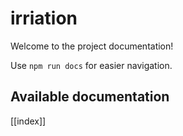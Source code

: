 # irriation

Welcome to the project documentation!

Use `npm run docs` for easier navigation.

## Available documentation

[[index]]
